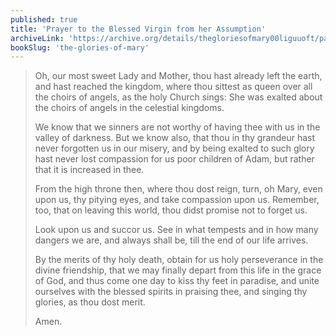 ```yaml
---
published: true
title: 'Prayer to the Blessed Virgin from her Assumption'
archiveLink: 'https://archive.org/details/thegloriesofmary00liguuoft/page/495?view=theater'
bookSlug: 'the-glories-of-mary'
---
```


> Oh, our most sweet Lady and Mother, thou hast already left the earth, and hast reached the kingdom, where thou sittest as queen over all the choirs of angels, as the holy Church sings: She was exalted about the choirs of angels in the celestial kingdoms.
>
> We know that we sinners are not worthy of having thee with us in the valley of darkness. But we know also, that thou in thy grandeur hast never forgotten us in our misery, and by being exalted to such glory hast never lost compassion for us poor children of Adam, but rather that it is increased in thee.
>
> From the high throne then, where thou dost reign, turn, oh Mary, even upon us, thy pitying eyes, and take compassion upon us. Remember, too, that on leaving this world, thou didst promise not to forget us.
>
> Look upon us and succor us. See in what tempests and in how many dangers we are, and always shall be, till the end of our life arrives.
>
> By the merits of thy holy death, obtain for us holy perseverance in the divine friendship, that we may finally depart from this life in the grace of God, and thus come one day to kiss thy feet in paradise, and unite ourselves with the blessed spirits in praising thee, and singing thy glories, as thou dost merit.
>
> Amen.
